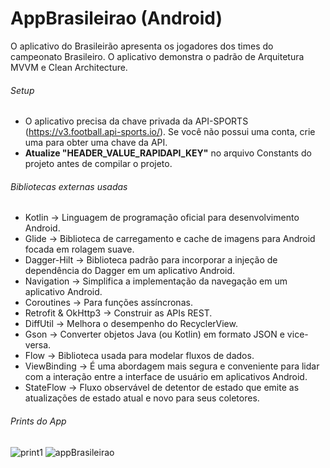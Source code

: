 # AppBrasileirao (Android)
 O aplicativo do Brasileirão apresenta os jogadores dos times do campeonato Brasileiro. O aplicativo demonstra o padrão de Arquitetura MVVM e Clean Architecture.

###### Setup
- O aplicativo precisa da chave privada da API-SPORTS (https://v3.football.api-sports.io/). Se você não possui uma conta, crie uma para obter uma chave da API.
- **Atualize "HEADER_VALUE_RAPIDAPI_KEY"** no arquivo Constants do projeto antes de compilar o projeto.

###### Bibliotecas externas usadas
- Kotlin -> Linguagem de programação oficial para desenvolvimento Android.
- Glide -> Biblioteca de carregamento e cache de imagens para Android focada em rolagem suave.
- Dagger-Hilt -> Biblioteca padrão para incorporar a injeção de dependência do Dagger em um aplicativo Android.
- Navigation -> Simplifica a implementação da navegação em um aplicativo Android.
- Coroutines -> Para funções assíncronas.
- Retrofit & OkHttp3 -> Construir as APIs REST.
- DiffUtil -> Melhora o desempenho do RecyclerView.
- Gson -> Converter objetos Java (ou Kotlin) em formato JSON e vice-versa.
- Flow -> Biblioteca usada para modelar fluxos de dados.
- ViewBinding -> É uma abordagem mais segura e conveniente para lidar com a interação entre a interface de usuário em aplicativos Android.
- StateFlow -> Fluxo observável de detentor de estado que emite as atualizações de estado atual e novo para seus coletores.

###### Prints do App
![print1](https://github.com/xandedutra161/AppBrasileirao/assets/141428908/dd810d2c-bb37-4775-b848-aff681091f12)
![appBrasileirao](https://github.com/xandedutra161/AppBrasileirao/assets/141428908/57f19f78-0bdb-4264-a831-e5449851097f)

